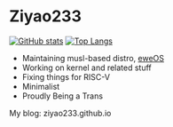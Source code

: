 # Ziyao233

[![GitHub stats](https://github-readme-stats.vercel.app/api?username=ziyao233&show_icons=true&theme=tokyonight)](https://github.com/ziyao233)
[![Top Langs](https://github-readme-stats.vercel.app/api/top-langs/?username=ziyao233&layout=compact&theme=tokyonight&langs_count=8)](https://github.com/ziyao233)

- Maintaining musl-based distro, [eweOS](https://os.ewe.moe)
- Working on kernel and related stuff
- Fixing things for RISC-V 
- Minimalist
- Proudly Being a Trans

My blog: ziyao233.github.io